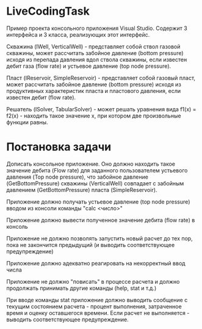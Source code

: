 # LiveCodingTask
 
Пример проекта консольного приложения Visual Studio. Содержит 3 интерфейса и 3 класса, реализующих этот интерфейс.

Скважина (IWell, VerticalWell) - представляет собой ствол газовой скважины, может рассчитать забойное давление (bottom pressure) исходя из перепада давления вдол ствола скважины, если известен дебит газа (flow rate) и устьевое давление (top node pressure).

Пласт (IReservoir, SimpleReservoir) - представляет собой газовый пласт, может рассчитать забойное давление (bottom pressure) исходя из продуктивных характеристик пласта и пластового давления, если известен дебит (flow rate).

Решатель (ISolver, TabularSolver) - может решать уравнения вида f1(x) = f2(x) - находить такое значение x, при котором две произвольные функции равны.

# Постановка задачи

Дописать консольное приложение. Оно должно находить такое значение дебита (Flow rate) для заданного пользователем устьевого давления (Top node pressure),
что забойное давление (GetBottomPressure) скважины (VerticalWell) совпадает с забойным давлением (GetBottomPressure) пласта (SimpleReservoir).

Приложение должно получать устьевое давление (top node pressure) вводом из консоли команды "calc <число>"

Приложение должно вывести полученное значение дебита (flow rate) в консоль

Приложение не должно позволять запустить новый расчет до тех пор, пока не закончится предыдущий (и выводить соответствующее предупреждение)

Приложение должно адекватно реагировать на некорректный ввод числа

Приложение не должно "повисать" в процессе расчета и должно продолжать принимать другие команды (help, stat и т.д.)

При вводе команды stat приложение должно выводить сообщение с текущим состоянием расчета - 
процент выполнения, затраченное время и оценку оставшегося времени.
Если расчет не выполняется - выводить соответствующее предупреждение.
